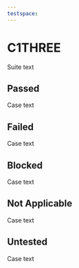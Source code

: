 ```yaml
---
testspace:
---
```

# C1THREE
Suite text
## Passed
Case text
## Failed
Case text
## Blocked
Case text
## Not Applicable
Case text
## Untested
Case text
